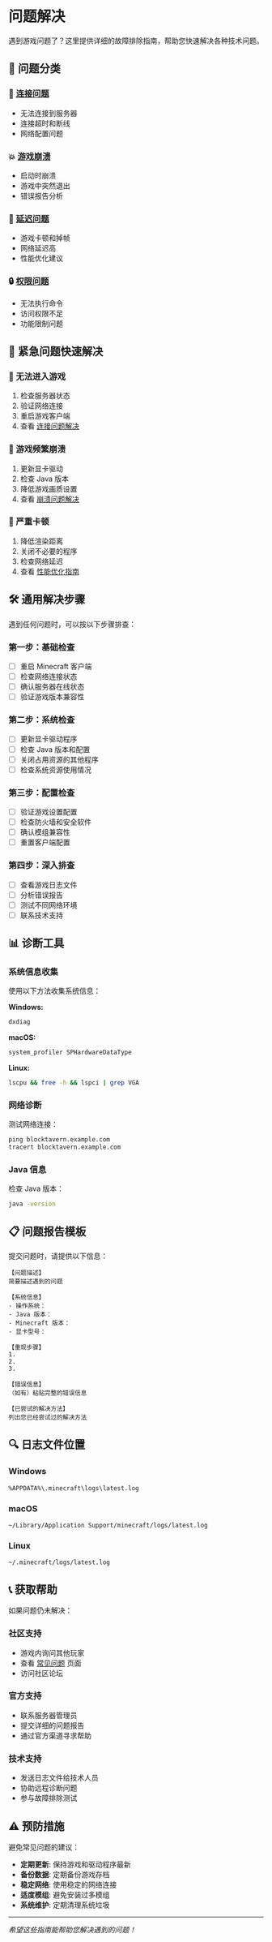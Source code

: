 # 问题解决

遇到游戏问题了？这里提供详细的故障排除指南，帮助您快速解决各种技术问题。

## 🔧 问题分类

### 🔌 [连接问题](./connection-issues)
- 无法连接到服务器
- 连接超时和断线
- 网络配置问题

### 💥 [游戏崩溃](./game-crashes)
- 启动时崩溃
- 游戏中突然退出
- 错误报告分析

### 🐌 [延迟问题](./lag-issues)
- 游戏卡顿和掉帧
- 网络延迟高
- 性能优化建议

### 🔒 [权限问题](./permission-issues)
- 无法执行命令
- 访问权限不足
- 功能限制问题

## 🚨 紧急问题快速解决

### 🔴 无法进入游戏
1. 检查服务器状态
2. 验证网络连接
3. 重启游戏客户端
4. 查看 [连接问题解决](./connection-issues)

### 🔴 游戏频繁崩溃
1. 更新显卡驱动
2. 检查 Java 版本
3. 降低游戏画质设置
4. 查看 [崩溃问题解决](./game-crashes)

### 🔴 严重卡顿
1. 降低渲染距离
2. 关闭不必要的程序
3. 检查网络延迟
4. 查看 [性能优化指南](./lag-issues)

## 🛠️ 通用解决步骤

遇到任何问题时，可以按以下步骤排查：

### 第一步：基础检查
- [ ] 重启 Minecraft 客户端
- [ ] 检查网络连接状态
- [ ] 确认服务器在线状态
- [ ] 验证游戏版本兼容性

### 第二步：系统检查
- [ ] 更新显卡驱动程序
- [ ] 检查 Java 版本和配置
- [ ] 关闭占用资源的其他程序
- [ ] 检查系统资源使用情况

### 第三步：配置检查
- [ ] 验证游戏设置配置
- [ ] 检查防火墙和安全软件
- [ ] 确认模组兼容性
- [ ] 重置客户端配置

### 第四步：深入排查
- [ ] 查看游戏日志文件
- [ ] 分析错误报告
- [ ] 测试不同网络环境
- [ ] 联系技术支持

## 📊 诊断工具

### 系统信息收集
使用以下方法收集系统信息：

**Windows:**
```cmd
dxdiag
```

**macOS:**
```bash
system_profiler SPHardwareDataType
```

**Linux:**
```bash
lscpu && free -h && lspci | grep VGA
```

### 网络诊断
测试网络连接：

```cmd
ping blocktavern.example.com
tracert blocktavern.example.com
```

### Java 信息
检查 Java 版本：

```cmd
java -version
```

## 📋 问题报告模板

提交问题时，请提供以下信息：

```
【问题描述】
简要描述遇到的问题

【系统信息】
- 操作系统：
- Java 版本：
- Minecraft 版本：
- 显卡型号：

【重现步骤】
1. 
2. 
3. 

【错误信息】
（如有）粘贴完整的错误信息

【已尝试的解决方法】
列出您已经尝试过的解决方法
```

## 🔍 日志文件位置

### Windows
```
%APPDATA%\.minecraft\logs\latest.log
```

### macOS
```
~/Library/Application Support/minecraft/logs/latest.log
```

### Linux
```
~/.minecraft/logs/latest.log
```

## 📞 获取帮助

如果问题仍未解决：

### 社区支持
- 游戏内询问其他玩家
- 查看 [常见问题](/faq/) 页面
- 访问社区论坛

### 官方支持
- 联系服务器管理员
- 提交详细的问题报告
- 通过官方渠道寻求帮助

### 技术支持
- 发送日志文件给技术人员
- 协助远程诊断问题
- 参与故障排除测试

## ⚠️ 预防措施

避免常见问题的建议：

- **定期更新**: 保持游戏和驱动程序最新
- **备份数据**: 定期备份游戏存档
- **稳定网络**: 使用稳定的网络连接
- **适度模组**: 避免安装过多模组
- **系统维护**: 定期清理系统垃圾

---

*希望这些指南能帮助您解决遇到的问题！* 